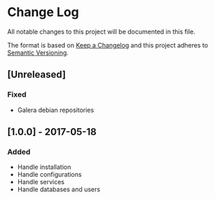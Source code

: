 # Change Log
All notable changes to this project will be documented in this file.

The format is based on [Keep a Changelog](http://keepachangelog.com/)
and this project adheres to [Semantic Versioning](http://semver.org/).

## [Unreleased]
### Fixed
- Galera debian repositories

## [1.0.0] - 2017-05-18
### Added
- Handle installation
- Handle configurations
- Handle services
- Handle databases and users
